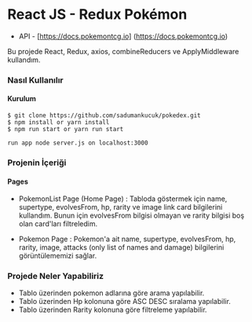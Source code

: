 # React JS - Redux Pokémon 

* API - [https://docs.pokemontcg.io] (https://docs.pokemontcg.io)

Bu projede React, Redux, axios, combineReducers ve ApplyMiddleware kullandım.

### Nasıl Kullanılır

#### Kurulum
```
$ git clone https://github.com/sadumankucuk/pokedex.git
$ npm install or yarn install
$ npm run start or yarn run start

run app node server.js on localhost:3000
```
### Projenin İçeriği

#### Pages

* PokemonList Page (Home Page) :
Tabloda göstermek için name, supertype, evolvesFrom, hp, rarity ve image link card bilgilerini kullandım. Bunun için evolvesFrom bilgisi olmayan ve rarity bilgisi boş olan card'ları filtreledim.

* Pokemon Page :
Pokemon'a ait  name, supertype, evolvesFrom, hp, rarity, image, attacks (only list of names and damage) bilgilerini görüntülememizi sağlar.

### Projede Neler Yapabiliriz

* Tablo üzerinden pokemon adlarına göre arama yapılabilir.
* Tablo üzerinden Hp kolonuna göre ASC DESC sıralama yapılabilir.
* Tablo üzerinden Rarity kolonuna göre filtreleme yapılabilir.
